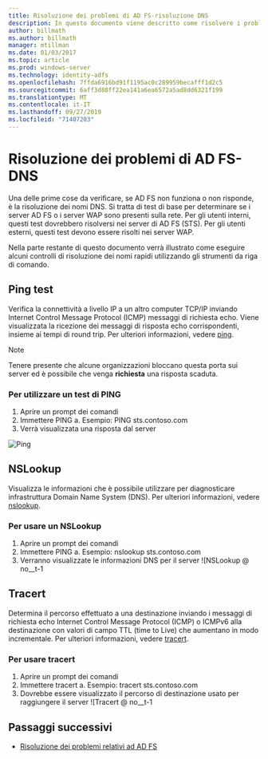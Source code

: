 ```yaml
---
title: Risoluzione dei problemi di AD FS-risoluzione DNS
description: In questo documento viene descritto come risolvere i problemi relativi a DNS di AD FS
author: billmath
ms.author: billmath
manager: mtillman
ms.date: 01/03/2017
ms.topic: article
ms.prod: windows-server
ms.technology: identity-adfs
ms.openlocfilehash: 7ffda6916bd91f1195ac0c289959becafff1d2c5
ms.sourcegitcommit: 6aff3d88ff22ea141a6ea6572a5ad8dd6321f199
ms.translationtype: MT
ms.contentlocale: it-IT
ms.lasthandoff: 09/27/2019
ms.locfileid: "71407203"
---
```

# <a name="ad-fs-troubleshooting---dns"></a>Risoluzione dei problemi di AD FS-DNS 
Una delle prime cose da verificare, se AD FS non funziona o non risponde, è la risoluzione dei nomi DNS.  Si tratta di test di base per determinare se i server AD FS o i server WAP sono presenti sulla rete.  Per gli utenti interni, questi test dovrebbero risolversi nei server di AD FS (STS).    Per gli utenti esterni, questi test devono essere risolti nei server WAP.

Nella parte restante di questo documento verrà illustrato come eseguire alcuni controlli di risoluzione dei nomi rapidi utilizzando gli strumenti da riga di comando.

## <a name="ping-test"></a>Ping test
Verifica la connettività a livello IP a un altro computer TCP/IP inviando Internet Control Message Protocol (ICMP) messaggi di richiesta echo. Viene visualizzata la ricezione dei messaggi di risposta echo corrispondenti, insieme ai tempi di round trip.  Per ulteriori informazioni, vedere [ping](https://technet.microsoft.com/library/ff961503.aspx).


>[!NOTE]
>Tenere presente che alcune organizzazioni bloccano questa porta sui server ed è possibile che venga **richiesta** una risposta scaduta.

### <a name="to-use-a-ping-test"></a>Per utilizzare un test di PING
1.  Aprire un prompt dei comandi
2. Immettere PING <name of adfs server> a. Esempio:  PING sts.contoso.com
3. Verrà visualizzata una risposta dal server

![Ping](media/ad-fs-tshoot-dns/dns1.png)

## <a name="nslookup"></a>NSLookup
Visualizza le informazioni che è possibile utilizzare per diagnosticare infrastruttura Domain Name System (DNS).  Per ulteriori informazioni, vedere [nslookup](https://technet.microsoft.com/library/cc725991.aspx).

### <a name="to-use-a-nslookup"></a>Per usare un NSLookup
1.  Aprire un prompt dei comandi
2. Immettere PING <name of adfs server> a. Esempio: nslookup sts.contoso.com
3. Verranno visualizzate le informazioni DNS per il server ![NSLookup @ no__t-1

## <a name="tracert"></a>Tracert
Determina il percorso effettuato a una destinazione inviando i messaggi di richiesta echo Internet Control Message Protocol (ICMP) o ICMPv6 alla destinazione con valori di campo TTL (time to Live) che aumentano in modo incrementale.   Per ulteriori informazioni, vedere [tracert](https://technet.microsoft.com/library/ff961507.aspx).


### <a name="to-use-tracert"></a>Per usare tracert
1.  Aprire un prompt dei comandi
2. Immettere tracert <name of adfs server> a. Esempio: tracert sts.contoso.com
3. Dovrebbe essere visualizzato il percorso di destinazione usato per raggiungere il server ![Tracert @ no__t-1

## <a name="next-steps"></a>Passaggi successivi

- [Risoluzione dei problemi relativi ad AD FS](ad-fs-tshoot-overview.md)